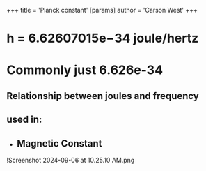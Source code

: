 +++
 title = 'Planck constant'
[params]
	author = 'Carson West'
+++




# h = 6.62607015e−34 joule/hertz
# Commonly just 6.626e-34
## Relationship between joules and frequency

## used in:
- ## Magnetic Constant

!Screenshot 2024-09-06 at 10.25.10 AM.png